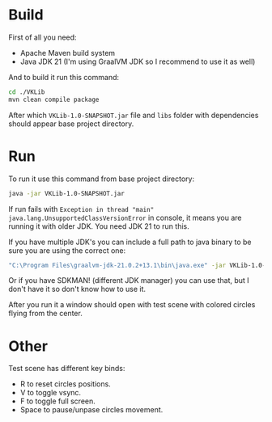 # Build
First of all you need:

- Apache Maven build system
- Java JDK 21 (I'm using GraalVM JDK so I recommend to use it as well)

And to build it run this command:
```bash
cd ./VKLib
mvn clean compile package
```
After which `VKLib-1.0-SNAPSHOT.jar` file and `libs` folder with dependencies should appear base project directory.

# Run
To run it use this command from base project directory:
```bash
java -jar VKLib-1.0-SNAPSHOT.jar
```
If run fails with `Exception in thread "main" java.lang.UnsupportedClassVersionError` in console, it means you are running it with older JDK. You need JDK 21 to run this.

If you have multiple JDK's you can include a full path to java binary to be sure you are using the correct one:
```bash
"C:\Program Files\graalvm-jdk-21.0.2+13.1\bin\java.exe" -jar VKLib-1.0-SNAPSHOT.jar
```
Or if you have SDKMAN! (different JDK manager) you can use that, but I don't have it so don't know how to use it.

After you run it a window should open with test scene with colored circles flying from the center.

# Other
Test scene has different key binds:
- R to reset circles positions. 
- V to toggle vsync.
- F to toggle full screen.
- Space to pause/unpase circles movement.
